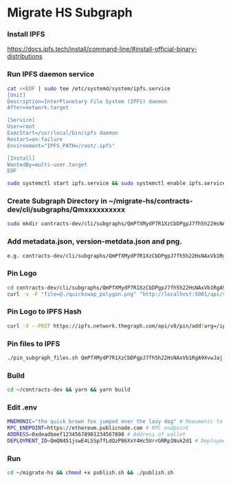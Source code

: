 # Migrate HS Subgraph

### Install IPFS

https://docs.ipfs.tech/install/command-line/#install-official-binary-distributions

### Run IPFS daemon service
```bash
cat <<EOF | sudo tee /etc/systemd/system/ipfs.service
[Unit]
Description=InterPlanetary File System (IPFS) daemon
After=network.target

[Service]
User=root
ExecStart=/usr/local/bin/ipfs daemon
Restart=on-failure
Environment="IPFS_PATH=/root/.ipfs"

[Install]
WantedBy=multi-user.target
EOF
```
```bash
sudo systemctl start ipfs.service && sudo systemctl enable ipfs.service
```
### Create Subgraph Directory in ~/migrate-hs/contracts-dev/cli/subgraphs/Qmxxxxxxxxxx
```bash
sudo mkdir contracts-dev/cli/subgraphs/QmPfXMydP7R1XzCbDPgpJ7fh5h22HsNAxVb1RgA9XvwJaj # HS Deployment ID
```
### Add metadata.json, version-metdata.json and png. 

```bash
e.g. contracts-dev/cli/subgraphs/QmPfXMydP7R1XzCbDPgpJ7fh5h22HsNAxVb1RgA9XvwJaj
```
### Pin Logo
```bash
cd contracts-dev/cli/subgraphs/QmPfXMydP7R1XzCbDPgpJ7fh5h22HsNAxVb1RgA9XvwJaj
curl -s -F "file=@./quickswap_polygon.png" "http://localhost:5001/api/v0/add" | jq -r '.Hash' #Save the Output from this
```
### Pin Logo to IPFS Hash
```bash
curl -X --POST https://ipfs.network.thegraph.com/api/v0/pin/add?arg=/ipfs/Qmhash-output-from-above-command
```
### Pin files to IPFS
```bash
./pin_subgraph_files.sh QmPfXMydP7R1XzCbDPgpJ7fh5h22HsNAxVb1RgA9XvwJaj hs-network migrated-network
```

### Build

```bash
cd ~/contracts-dev && yarn && yarn build
```

### Edit .env
```bash
MNEMONIC="the quick brown fox jumped over the lazy dog" # Mneumonic to funded wallet
RPC_ENDPOINT=https://ethereum.publicnode.com # RPC endpoint
ADDRESS=0xdeadbeef12345678901234567890 # Address of wallet
DEPLOYMENT_ID=QmQN451jswE4LSSp7fLdQzP86XxY4Hc5UrrGRRp1Nuk2d1 # Deployment ID on HS
```

### Run
```bash
cd ~/migrate-hs && chmod +x publish.sh && ./publish.sh
```
